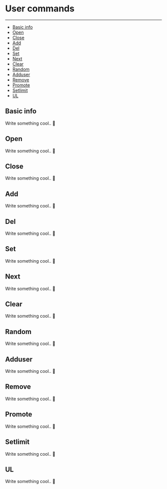 # User commands

---

- [Basic info](#basic-info)
- [Open](#open)
- [Close](#close)
- [Add](#add)
- [Del](#del)
- [Set](#set)
- [Next](#next)
- [Clear](#clear)
- [Random](#random)
- [Adduser](#adduser)
- [Remove](#remove)
- [Promote](#promote)
- [Setlimit](#setlimit)
- [UL](#ul)

<a name="basic-info"></a>
## Basic info

Write something cool.. 🦊

<a name="open"></a>
## Open

Write something cool.. 🦊

<a name="close"></a>
## Close

Write something cool.. 🦊

<a name="add"></a>
## Add

Write something cool.. 🦊

<a name="del"></a>
## Del

Write something cool.. 🦊

<a name="set"></a>
## Set

Write something cool.. 🦊

<a name="next"></a>
## Next

Write something cool.. 🦊

<a name="clear"></a>
## Clear

Write something cool.. 🦊

<a name="random"></a>
## Random

Write something cool.. 🦊

<a name="adduser"></a>
## Adduser

Write something cool.. 🦊

<a name="remove"></a>
## Remove

Write something cool.. 🦊

<a name="promote"></a>
## Promote

Write something cool.. 🦊

<a name="setlimit"></a>
## Setlimit

Write something cool.. 🦊

<a name="ul"></a>
## UL

Write something cool.. 🦊